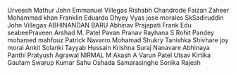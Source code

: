 Urveesh Mathur
John Emmanuel Villegas
Rishabh Chandrode
Faizan Zaheer
Mohammad khan
Franklin Eduardo
Dhyey Vyas
jose morales
SkSadiruddin
John  Villegas
ABHINANDAN BARU
Abhinav Prajapati
Frank Edu
seabeePraveen
Arshad M. Patel
Pavan
Pranav
Rayhana S
Rohit Pandey
mohamed mahfouz
Patrick Navarro
Mohamad Shukry
Tanishka Shivhare
joy moral
Ankit Solanki
Tayyab Hussain
Krishna
Suraj Nanavare
Abhinaya Panthi
Pratyush Agrawal
NIRMAL M
Akash A
Varun Patel 
Utsav
Kirtika Gautam
Swarup Kumar Sahu
Oshada Samarasinghe
Sonika Rajesh

